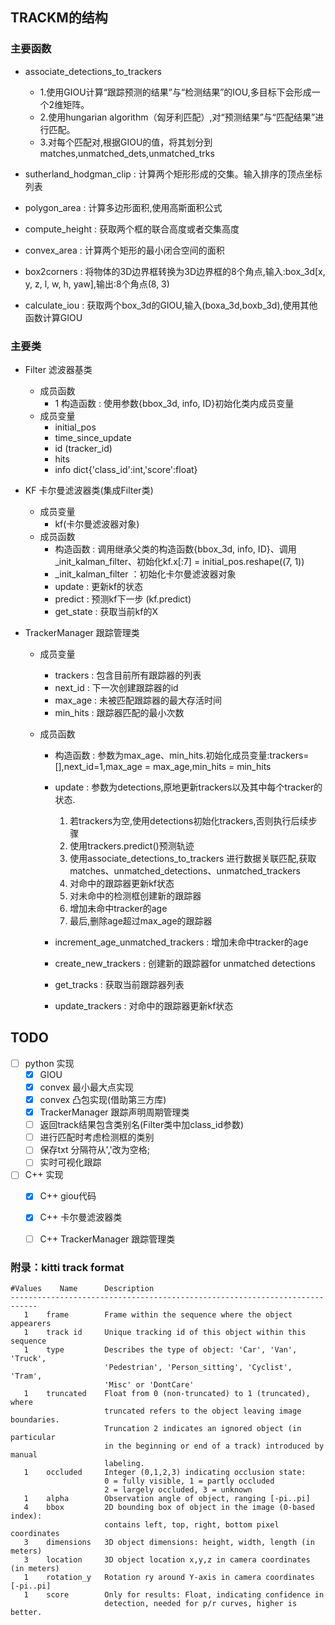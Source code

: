 ## 

## TRACKM的结构

### 主要函数

- associate_detections_to_trackers
   - 1.使用GIOU计算“跟踪预测的结果”与“检测结果”的IOU,多目标下会形成一个2维矩阵。
   - 2.使用hungarian algorithm（匈牙利匹配）,对“预测结果”与“匹配结果”进行匹配。
   - 3.对每个匹配对,根据GIOU的值，将其划分到matches,unmatched_dets,unmatched_trks

- sutherland_hodgman_clip : 计算两个矩形形成的交集。输入排序的顶点坐标列表

- polygon_area : 计算多边形面积,使用高斯面积公式

- compute_height : 获取两个框的联合高度或者交集高度

- convex_area : 计算两个矩形的最小闭合空间的面积

- box2corners : 将物体的3D边界框转换为3D边界框的8个角点,输入:box_3d[x, y, z, l, w, h, yaw],输出:8个角点(8, 3)

- calculate_iou : 获取两个box_3d的GIOU,输入(boxa_3d,boxb_3d),使用其他函数计算GIOU

### 主要类

- Filter 滤波器基类 
   - 成员函数
      - 1 构造函数 : 使用参数{bbox_3d, info, ID}初始化类内成员变量
   - 成员变量
      - initial_pos
      - time_since_update
      - id (tracker_id)
      - hits
      - info dict{'class_id':int,'score':float}

- KF 卡尔曼滤波器类(集成Filter类)
   - 成员变量
      - kf(卡尔曼滤波器对象)
   - 成员函数
      - 构造函数 : 调用继承父类的构造函数{bbox_3d, info, ID}、调用_init_kalman_filter、初始化kf.x[:7] = initial_pos.reshape((7, 1))
      - _init_kalman_filter ：初始化卡尔曼滤波器对象
      - update : 更新kf的状态
      - predict : 预测kf下一步 (kf.predict)
      - get_state : 获取当前kf的X

- TrackerManager 跟踪管理类
   - 成员变量
      - trackers : 包含目前所有跟踪器的列表
      - next_id : 下一次创建跟踪器的id
      - max_age : 未被匹配跟踪器的最大存活时间
      - min_hits : 跟踪器匹配的最小次数

   - 成员函数
      - 构造函数 : 参数为max_age、min_hits.初始化成员变量:trackers=[],next_id=1,max_age = max_age,min_hits = min_hits
      - update : 参数为detections,原地更新trackers以及其中每个tracker的状态.
         1. 若trackers为空,使用detections初始化trackers,否则执行后续步骤
         2. 使用trackers.predict()预测轨迹
         3. 使用associate_detections_to_trackers 进行数据关联匹配,获取matches、unmatched_detections、unmatched_trackers
         4. 对命中的跟踪器更新kf状态
         5. 对未命中的检测框创建新的跟踪器
         6. 增加未命中tracker的age
         7. 最后,删除age超过max_age的跟踪器

      - increment_age_unmatched_trackers : 增加未命中tracker的age
      - create_new_trackers : 创建新的跟踪器for unmatched detections
      - get_tracks : 获取当前跟踪器列表
      - update_trackers : 对命中的跟踪器更新kf状态

## TODO

- [ ] python 实现
   - [x] GIOU
   - [x] convex 最小最大点实现
   - [x] convex 凸包实现(借助第三方库)
   - [x] TrackerManager 跟踪声明周期管理类
   - [ ] 返回track结果包含类别名(Filter类中加class_id参数)
   - [ ] 进行匹配时考虑检测框的类别
   - [ ] 保存txt 分隔符从','改为空格;
   - [ ] 实时可视化跟踪
- [ ] C++ 实现
   - [x] C++ giou代码
   - [x] C++ 卡尔曼滤波器类
   - [ ] C++ TrackerManager 跟踪管理类



### 附录：kitti track format
```
#Values    Name      Description
----------------------------------------------------------------------------
   1    frame        Frame within the sequence where the object appearers
   1    track id     Unique tracking id of this object within this sequence
   1    type         Describes the type of object: 'Car', 'Van', 'Truck',
                     'Pedestrian', 'Person_sitting', 'Cyclist', 'Tram',
                     'Misc' or 'DontCare'
   1    truncated    Float from 0 (non-truncated) to 1 (truncated), where
                     truncated refers to the object leaving image boundaries.
                     Truncation 2 indicates an ignored object (in particular
                     in the beginning or end of a track) introduced by manual
                     labeling.
   1    occluded     Integer (0,1,2,3) indicating occlusion state:
                     0 = fully visible, 1 = partly occluded
                     2 = largely occluded, 3 = unknown
   1    alpha        Observation angle of object, ranging [-pi..pi]
   4    bbox         2D bounding box of object in the image (0-based index):
                     contains left, top, right, bottom pixel coordinates
   3    dimensions   3D object dimensions: height, width, length (in meters)
   3    location     3D object location x,y,z in camera coordinates (in meters)
   1    rotation_y   Rotation ry around Y-axis in camera coordinates [-pi..pi]
   1    score        Only for results: Float, indicating confidence in
                     detection, needed for p/r curves, higher is better.
```